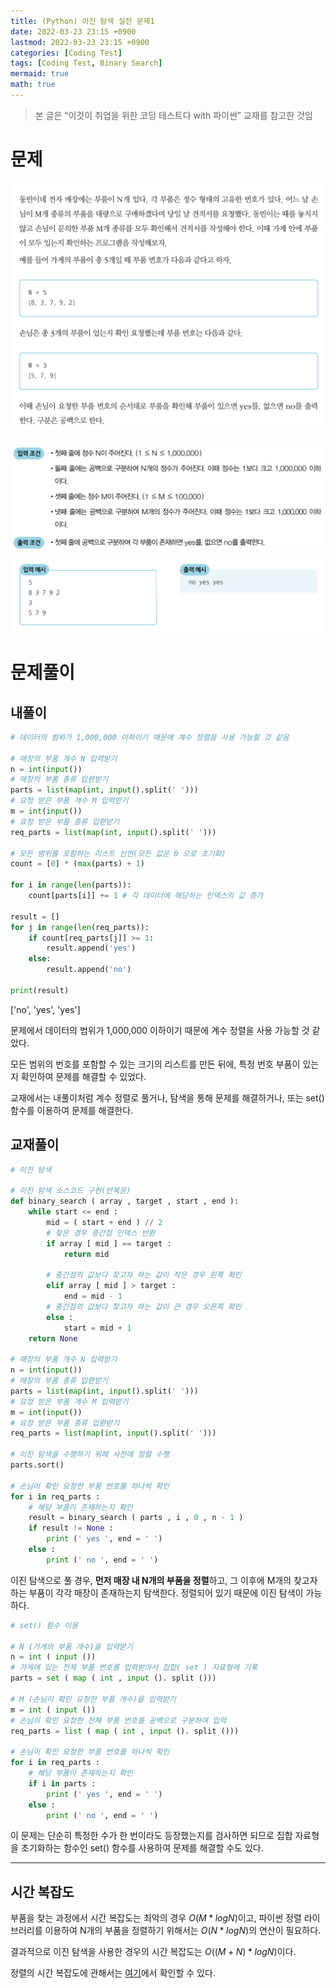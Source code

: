 ```yaml
---
title: (Python) 이진 탐색 실전 문제1
date: 2022-03-23 23:15 +0900
lastmod: 2022-03-23 23:15 +0900
categories: [Coding Test]
tags: [Coding Test, Binary Search]
mermaid: true
math: true
---
```


> 본 글은  “이것이 취업을 위한 코딩 테스트다 with 파이썬” 교재를 참고한 것임
> 

# 문제

![Untitled](/assets/img/2022-03-23-binarySearch2/Untitled.png)

![Untitled](/assets/img/2022-03-23-binarySearch2/Untitled%201.png)

![Untitled](/assets/img/2022-03-23-binarySearch2/Untitled%202.png)

# 문제풀이

## 내풀이

```python
# 데이터의 범위가 1,000,000 이하이기 때문에 계수 정렬을 사용 가능할 것 같음

# 매장의 부품 개수 N 입력받기
n = int(input())
# 매장의 부품 종류 입렫받기
parts = list(map(int, input().split(' ')))
# 요청 받은 부품 개수 M 입력받기
m = int(input())
# 요청 받은 부품 종류 입렫받기
req_parts = list(map(int, input().split(' ')))

# 모든 범위를 포함하는 리스트 선언(모든 값은 0 으로 초기화)
count = [0] * (max(parts) + 1)

for i in range(len(parts)):
	count[parts[i]] += 1 # 각 데이터에 해당하는 인덱스의 값 증가

result = []
for j in range(len(req_parts)):
    if count[req_parts[j]] >= 1:
        result.append('yes')
    else:
        result.append('no')

print(result)
```

['no', 'yes', 'yes']

문제에서 데이터의 범위가 1,000,000 이하이기 때문에 계수 정렬을 사용 가능할 것 같았다.

모든 범위의 번호를 포함할 수 있는 크기의 리스트를 만든 뒤에, 특정 번호 부품이 있는지 확인하여 문제를 해결할 수 있었다.

교재에서는 내풀이처럼 계수 정렬로 풀거나, 탐색을 통해 문제를 해결하거나, 또는 set()함수를 이용하여 문제를 해결한다.

## 교재풀이

```python
# 이진 탐색

# 이진 탐색 소스코드 구현(반복문)
def binary_search ( array , target , start , end ):
    while start <= end :
        mid = ( start + end ) // 2
        # 찾은 경우 중간점 인덱스 반환
        if array [ mid ] == target :
            return mid

        # 중간점의 값보다 찾고자 하는 값이 작은 경우 왼쪽 확인
        elif array [ mid ] > target :
            end = mid - 1
        # 중간점의 값보다 찾고자 하는 값이 큰 경우 오른쪽 확인
        else :
            start = mid + 1
    return None

# 매장의 부품 개수 N 입력받기
n = int(input())
# 매장의 부품 종류 입렫받기
parts = list(map(int, input().split(' ')))
# 요청 받은 부품 개수 M 입력받기
m = int(input())
# 요청 받은 부품 종류 입렫받기
req_parts = list(map(int, input().split(' ')))

# 이진 탐색을 수행하기 위해 사전에 정렬 수행
parts.sort()

# 손님이 확인 요청한 부품 번호를 하나씩 확인
for i in req_parts :
    # 해당 부품이 존재하는지 확인
    result = binary_search ( parts , i , 0 , n - 1 )
    if result != None :
        print (' yes ', end = ' ')
    else :
        print (' no ', end = ' ')
```

이진 탐색으로 풀 경우, **먼저 매장 내 N개의 부품을 정렬**하고, 그 이후에 M개의 찾고자 하는 부품이 각각 매장이 존재하는지 탐색한다. 정렬되어 있기 때문에 이진 탐색이 가능하다.

```python
# set() 함수 이용

# N (가게의 부품 개수)을 입력받기
n = int ( input ()) 
# 가게에 있는 전체 부품 번호를 입력받아서 집합( set ) 자료형에 기록
parts = set ( map ( int , input (). split ()))

# M (손님이 확인 요청한 부품 개수)을 입력받기
m = int ( input ()) 
# 손님이 확인 요청한 전체 부품 번호를 공백으로 구분하여 입력
req_parts = list ( map ( int , input (). split ()))

# 손님이 확인 요청한 부품 번호를 하나씩 확인
for i in req_parts :
    # 해당 부품이 존재하는지 확인
    if i in parts :
        print (' yes ', end = ' ')
    else :
        print (' no ', end = ' ')
```

이 문제는 단순히 특정한 수가 한 번이라도 등장했는지를 검사하면 되므로 집합 자료형을 초기화하는 함수인 set() 함수를 사용하여 문제를 해결할 수도 있다. 

---

## 시간 복잡도

부품을 찾는 과정에서 시간 복잡도는 최악의 경우 $O(M*logN)$이고, 파이썬 정렬 라이브러리를 이용하여 N개의 부품을 정렬하기 위해서는 $O(N*logN)$의 연산이 필요하다.

결과적으로 이진 탐색을 사용한 경우의 시간 복잡도는 $O((M+N)*logN)$이다.

정렬의 시간 복잡도에 관해서는 [여기](https://woobni.github.io/posts/sorting1/)에서 확인할 수 있다.